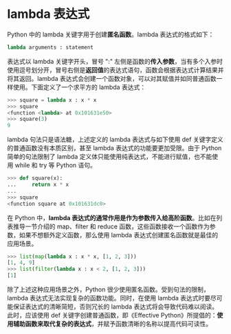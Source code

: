 # lambda 表达式

Python 中的 lambda 关键字用于创建**匿名函数**。lambda 表达式的格式如下：

```python
lambda arguments : statement
```

表达式以 lambda 关键字开头，冒号 ":" 左侧是函数的**传入参数**，当有多个入参时使用逗号划分开，冒号右侧是**返回值**的表达式语句，函数会根据表达式计算结果并将其返回。lambda 表达式会创建一个函数对象，可以对其赋值并如同普通函数一样使用。下面定义了一个求平方的 lambda 表达式：

```python
>>> square = lambda x : x * x
>>> square
<function <lambda> at 0x101631e50>
>>> square(3)
9
```

lambda 句法只是语法糖，上述定义的 lambda 表达式与如下使用 def 关键字定义的普通函数没有本质区别，甚至 lambda 表达式的功能要更加受限。由于 Python 简单的句法限制了 lambda 定义体只能使用纯表达式，不能进行赋值，也不能使用 while 和 try 等 Python 语句。

```python
>>> def square(x):
...     return x * x
... 
>>> square
<function square at 0x101631dc0>
```

在 Python 中，**lambda 表达式的通常作用是作为参数传入给高阶函数**。比如在列表推导一节介绍的 map、filter 和 reduce 函数，这些函数接收一个函数作为参数，如果不想额外定义函数，那么使用 lambda 表达式创建匿名函数就是最佳的应用场景。

```python
>>> list(map(lambda x : x * x, [1, 2, 3]))
[1, 4, 9]
>>> list(filter(lambda x : x < 2, [1, 2, 3]))
[1]
```

除了上述这种应用场景之外，Python 很少使用匿名函数。受到句法的限制，lambda 表达式无法实现复杂的函数功能。同时，在使用 lambda 表达式时要尽可能保证表达式的清晰简短，否则冗长的 lambda 表达式将会导致代码难以阅读。此时，应该使用 def 关键字创建普通函数，即《Effective Python》所提倡的：**使用辅助函数来取代复杂的表达式**，并赋予函数清晰的名称以提高代码可读性。
